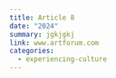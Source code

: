 ```yaml
---
title: Article 8
date: "2024"
summary: jgkjgkj
link: www.artforum.com
categories:
  - experiencing-culture
---
```

